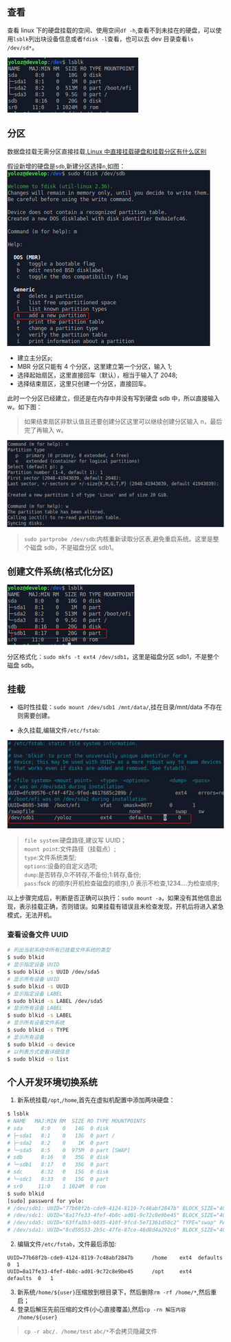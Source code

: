 ## 查看

查看 linux 下的硬盘挂载的空间、使用空间`df -h`,查看不到未挂在的硬盘，可以使用`lsblk`列出块设备信息或者`fdisk -l`查看，也可以去 dev 目录查看`ls /dev/sd*`。

![disk2](/docs/linux/disk2.png)

## 分区

数据盘挂载无需分区直接挂载,[Linux 中直接挂载硬盘和挂载分区有什么区别](https://blog.csdn.net/wanglei9876/article/details/46968279/)

假设新增的硬盘是`sdb`,新建分区选择`n`,如图：
![disk1](/docs/linux/disk1.png)

- 建立主分区`p`;
- MBR 分区只能有 4 个分区，这里建立第一个分区，输入 1;
- 选择起始扇区，这里直接回车（默认），相当于输入了 2048;
- 选择结束扇区，这里只创建一个分区，直接回车。

此时一个分区已经建立，但还是在内存中并没有写到硬盘 sdb 中，所以直接输入 w。如下图：

> 如果结束扇区非默认值且还要创建分区这里可以继续创建分区输入 n，最后完了再输入 w。

![disk3](/docs/linux/disk3.png)

> `sudo partprobe /dev/sdb`:内核重新读取分区表,避免重启系统。这里是整个磁盘 sdb，不是磁盘分区 sdb1。

## 创建文件系统(格式化分区)

![disk4](/docs/linux/disk4.png)

分区格式化：`sudo mkfs -t ext4 /dev/sdb1`，这里是磁盘分区 sdb1，不是整个磁盘 sdb。

## 挂载

- 临时性挂载：`sudo mount /dev/sdb1 /mnt/data/`,挂在目录/mnt/data 不存在则需要创建。

- 永久挂载,编辑文件`/etc/fstab`:

![disk5](/docs/linux/disk5.png)

> `file system`:硬盘路径,建议写 UUID；  
> `mount point`:文件路径（挂载点）;  
> `type`:文件系统类型;  
> `options`:设备的自定义选项;  
> `dump`:是否转存,0:不转存,不备份;1:转存,备份;  
> `pass`:fsck 的顺序(开机检查磁盘的顺序),0 表示不检查,1234....为检查顺序;

以上步骤完成后，判断是否正确可以执行：`sudo mount -a`，如果没有其他信息出现，表示挂载正确，否则错误。如果挂载有错误且未检查发现，开机后将进入紧急模式，无法开机。

### 查看设备文件 UUID

```bash
# 列出当前系统中所有已挂载文件系统的类型
$ sudo blkid
# 显示指定设备 UUID
$ sudo blkid -s UUID /dev/sda5
# 显示所有设备 UUID
$ sudo blkid -s UUID
# 显示指定设备 LABEL
$ sudo blkid -s LABEL /dev/sda5
# 显示所有设备 LABEL
$ sudo blkid -s LABEL
# 显示所有设备文件系统
$ sudo blkid -s TYPE
# 显示所有设备
$ sudo blkid -o device
# 以列表方式查看详细信息
$ sudo blkid -o list
```

## 个人开发环境切换系统

1. 新系统挂载`/opt`,`/home`,首先在虚拟机配置中添加两块硬盘：

```bash
$ lsblk
# NAME   MAJ:MIN RM  SIZE RO TYPE MOUNTPOINTS
# sda      8:0    0   14G  0 disk
# ├─sda1   8:1    0   13G  0 part /
# ├─sda2   8:2    0    1K  0 part
# └─sda5   8:5    0  975M  0 part [SWAP]
# sdb      8:16   0   35G  0 disk
# └─sdb1   8:17   0   35G  0 part
# sdc      8:32   0   15G  0 disk
# └─sdc1   8:33   0   15G  0 part
# sr0     11:0    1 1024M  0 rom
$ sudo blkid
[sudo] password for yolo:
# /dev/sdb1: UUID="77b68f2b-cde9-4124-8119-7c48abf2847b" BLOCK_SIZE="4096" TYPE="ext4" PARTUUID="6a85efb1-01"
# /dev/sdc1: UUID="8a17fe33-4fef-4b8c-ad01-9c72c8e9be45" BLOCK_SIZE="4096" TYPE="ext4" PARTUUID="d04b9b18-01"
# /dev/sda5: UUID="63ffa3b3-6035-410f-9fcd-5e71361d50c2" TYPE="swap" PARTUUID="cfd4ab9f-05"
# /dev/sda1: UUID="8cd59533-2b5c-47fe-87ce-46d8d4a292c6" BLOCK_SIZE="4096" TYPE="ext4" PARTUUID="cfd4ab9f-01"
```

2. 编辑文件`/etc/fstab`，文件最后添加:

```log
UUID=77b68f2b-cde9-4124-8119-7c48abf2847b      /home    ext4  defaults   0  1
UUID=8a17fe33-4fef-4b8c-ad01-9c72c8e9be45      /opt     ext4   defaults  0   1
```

3. 新系统`/home/${user}`压缩放到根目录下，然后删除`rm -rf /home/*`,然后重启；
4. 登录后解压先前压缩的文件(小心直接覆盖),然后`cp -rn 解压内容  /home/${user}`

> `cp -r abc/. /home/test` `abc/*`不会拷贝隐藏文件
